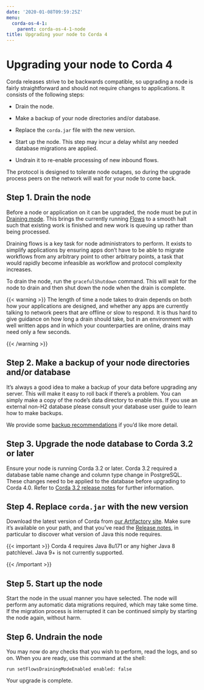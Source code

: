 ```yaml
---
date: '2020-01-08T09:59:25Z'
menu:
  corda-os-4-1:
    parent: corda-os-4-1-node
title: Upgrading your node to Corda 4
---
```



# Upgrading your node to Corda 4

Corda releases strive to be backwards compatible, so upgrading a node is fairly straightforward and should not require changes to
            applications. It consists of the following steps:


* Drain the node.


* Make a backup of your node directories and/or database.


* Replace the `corda.jar` file with the new version.


* Start up the node. This step may incur a delay whilst any needed database migrations are applied.


* Undrain it to re-enable processing of new inbound flows.


The protocol is designed to tolerate node outages, so during the upgrade process peers on the network will wait for your node to come back.


## Step 1. Drain the node

Before a node or application on it can be upgraded, the node must be put in [Draining mode](key-concepts-node.md#draining-mode). This brings the currently running
                [Flows](key-concepts-flows.md) to a smooth halt such that existing work is finished and new work is queuing up rather than being processed.

Draining flows is a key task for node administrators to perform. It exists to simplify applications by ensuring apps don’t have to be
                able to migrate workflows from any arbitrary point to other arbitrary points, a task that would rapidly become infeasible as workflow
                and protocol complexity increases.

To drain the node, run the `gracefulShutdown` command. This will wait for the node to drain and then shut down the node when the drain
                is complete.


{{< warning >}}
The length of time a node takes to drain depends on both how your applications are designed, and whether any apps are currently
                    talking to network peers that are offline or slow to respond. It is thus hard to give guidance on how long a drain should take, but in
                    an environment with well written apps and in which your counterparties are online, drains may need only a few seconds.

{{< /warning >}}


## Step 2. Make a backup of your node directories and/or database

It’s always a good idea to make a backup of your data before upgrading any server. This will make it easy to roll back if there’s a problem.
                You can simply make a copy of the node’s data directory to enable this. If you use an external non-H2 database please consult your database
                user guide to learn how to make backups.

We provide some [backup recommendations](node-administration.md#backup-recommendations) if you’d like more detail.


## Step 3. Upgrade the node database to Corda 3.2 or later

Ensure your node is running Corda 3.2 or later.
                Corda 3.2 required a database table name change and column type change in PostgreSQL.
                These changes need to be applied to the database before upgrading to Corda 4.0.
                Refer to [Corda 3.2 release notes](https://docs.corda.net/releases/release-V3.4/upgrade-notes.html#v3-1-to-v3-2)
                for further information.


## Step 4. Replace `corda.jar` with the new version

Download the latest version of Corda from [our Artifactory site](https://software.r3.com/artifactory/webapp/#/artifacts/browse/simple/General/corda/net/corda/corda-node).
                Make sure it’s available on your path, and that you’ve read the [Release notes](release-notes.md), in particular to discover what version of Java this
                node requires.


{{< important >}}
Corda 4 requires Java 8u171 or any higher Java 8 patchlevel. Java 9+ is not currently supported.


{{< /important >}}

## Step 5. Start up the node

Start the node in the usual manner you have selected. The node will perform any automatic data migrations required, which may take some
                time. If the migration process is interrupted it can be continued simply by starting the node again, without harm.


## Step 6. Undrain the node

You may now do any checks that you wish to perform, read the logs, and so on. When you are ready, use this command at the shell:

`run setFlowsDrainingModeEnabled enabled: false`

Your upgrade is complete.


